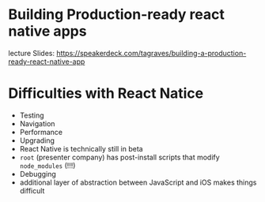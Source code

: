 # Building Production-ready react native apps
lecture Slides: https://speakerdeck.com/tagraves/building-a-production-ready-react-native-app


# Difficulties with React Natice
- Testing
- Navigation
- Performance
- Upgrading
 - React Native is technically still in beta
 - `root` (presenter company) has post-install scripts that modify `node_modules` (!!!)
- Debugging
 - additional layer of abstraction between JavaScript and iOS makes things difficult